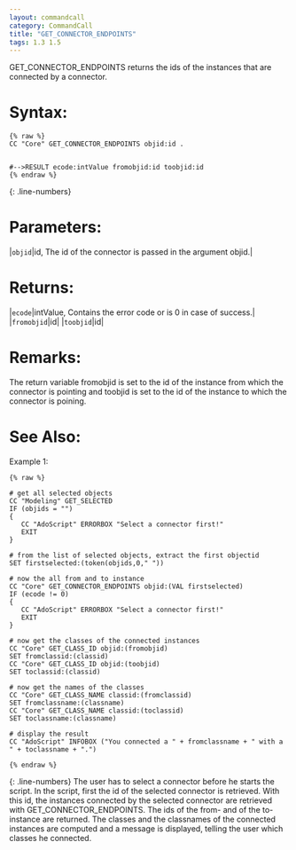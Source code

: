 ```yaml
---
layout: commandcall
category: CommandCall
title: "GET_CONNECTOR_ENDPOINTS"
tags: 1.3 1.5
---
```


GET_CONNECTOR_ENDPOINTS returns the ids of the instances that are connected by a connector.

# Syntax:  

```adoscript
{% raw %}
CC "Core" GET_CONNECTOR_ENDPOINTS objid:id .


#-->RESULT ecode:intValue fromobjid:id toobjid:id
{% endraw %}
```
{: .line-numbers}

# Parameters:  

|`objid`|id, The id of the connector is passed in the argument objid.|

# Returns:  

|`ecode`|intValue, Contains the error code or is 0 in case of success.|
|`fromobjid`|id|
|`toobjid`|id|

# Remarks:

The return variable fromobjid is set to the id of the instance from which the connector is pointing and toobjid is set to the id of the instance to which the connector is poining.

# See Also:  



Example 1:

```adoscript
{% raw %}

# get all selected objects
CC "Modeling" GET_SELECTED
IF (objids = "")
{
   CC "AdoScript" ERRORBOX "Select a connector first!"
   EXIT
}

# from the list of selected objects, extract the first objectid
SET firstselected:(token(objids,0," "))

# now the all from and to instance
CC "Core" GET_CONNECTOR_ENDPOINTS objid:(VAL firstselected)
IF (ecode != 0)
{
   CC "AdoScript" ERRORBOX "Select a connector first!"
   EXIT
}

# now get the classes of the connected instances
CC "Core" GET_CLASS_ID objid:(fromobjid)
SET fromclassid:(classid)
CC "Core" GET_CLASS_ID objid:(toobjid)
SET toclassid:(classid)

# now get the names of the classes
CC "Core" GET_CLASS_NAME classid:(fromclassid)
SET fromclassname:(classname)
CC "Core" GET_CLASS_NAME classid:(toclassid)
SET toclassname:(classname)

# display the result
CC "AdoScript" INFOBOX ("You connected a " + fromclassname + " with a " + toclassname + ".")

{% endraw %}
```
{: .line-numbers}
The user has to select a connector before he starts the script. In the script, first the id of the selected connector is retrieved. With this id, the instances connected by the selected connector are retrieved with GET_CONNECTOR_ENDPOINTS. The ids of the from- and of the to-instance are returned. The classes and the classnames of the connected instances are computed and a message is displayed, telling the user which classes he connected.  
